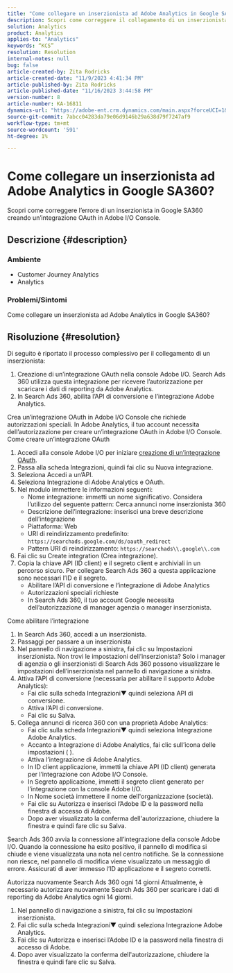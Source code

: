 ```yaml
---
title: "Come collegare un inserzionista ad Adobe Analytics in Google SA360?"
description: Scopri come correggere il collegamento di un inserzionista ad Adobe Analytics.
solution: Analytics
product: Analytics
applies-to: "Analytics"
keywords: “KCS”
resolution: Resolution
internal-notes: null
bug: false
article-created-by: Zita Rodricks
article-created-date: "11/9/2023 4:41:34 PM"
article-published-by: Zita Rodricks
article-published-date: "11/16/2023 3:44:58 PM"
version-number: 8
article-number: KA-16811
dynamics-url: "https://adobe-ent.crm.dynamics.com/main.aspx?forceUCI=1&pagetype=entityrecord&etn=knowledgearticle&id=4b21d7d5-1e7f-ee11-8179-6045bd006b3d"
source-git-commit: 7abcc04283da79e06d9146b29a638d79f7247af9
workflow-type: tm+mt
source-wordcount: '591'
ht-degree: 1%

---
```


# Come collegare un inserzionista ad Adobe Analytics in Google SA360?


Scopri come correggere l’errore di un inserzionista in Google SA360 creando un’integrazione OAuth in Adobe I/O Console.

## Descrizione {#description}


### <b>Ambiente</b>

- Customer Journey Analytics
- Analytics




### <b>Problemi/Sintomi</b>

Come collegare un inserzionista ad Adobe Analytics in Google SA360?


## Risoluzione {#resolution}


Di seguito è riportato il processo complessivo per il collegamento di un inserzionista:

1. Creazione di un’integrazione OAuth nella console Adobe I/O. Search Ads 360 utilizza questa integrazione per ricevere l’autorizzazione per scaricare i dati di reporting da Adobe Analytics.
2. In Search Ads 360, abilita l’API di conversione e l’integrazione Adobe Analytics.


Crea un’integrazione OAuth in Adobe I/O Console che richiede autorizzazioni speciali. In Adobe Analytics, il tuo account necessita dell’autorizzazione per creare un’integrazione OAuth in Adobe I/O Console. Come creare un’integrazione OAuth

1. Accedi alla console Adobe I/O per iniziare [creazione di un’integrazione OAuth](https://developer.adobe.com/developer-console/docs/guides/#!AdobeDocs/adobeio-auth/master/AuthenticationOverview/OAuthIntegration.md).
2. Passa alla scheda Integrazioni, quindi fai clic su Nuova integrazione.
3. Seleziona Accedi a un’API.
4. Seleziona Integrazione di Adobe Analytics e OAuth.
5. Nel modulo immettere le informazioni seguenti:
   - Nome integrazione: immetti un nome significativo. Considera l’utilizzo del seguente pattern: Cerca annunci nome inserzionista 360
   - Descrizione dell’integrazione: inserisci una breve descrizione dell’integrazione
   - Piattaforma: Web
   - URI di reindirizzamento predefinito: `https://searchads.google.com/ds/oauth_redirect`
   - Pattern URI di reindirizzamento: `https://searchads\\.google\\.com`
6. Fai clic su Create integration (Crea integrazione).
7. Copia la chiave API (ID client) e il segreto client e archiviali in un percorso sicuro. Per collegare Search Ads 360 a questa applicazione sono necessari l’ID e il segreto.
   - Abilitare l’API di conversione e l’integrazione di Adobe Analytics
   - Autorizzazioni speciali richieste
   - In Search Ads 360, il tuo account Google necessita dell’autorizzazione di manager agenzia o manager inserzionista.


Come abilitare l’integrazione

1. In Search Ads 360, accedi a un inserzionista.
2. Passaggi per passare a un inserzionista
3. Nel pannello di navigazione a sinistra, fai clic su Impostazioni inserzionista.    Non trovi le impostazioni dell’inserzionista? Solo i manager di agenzia o gli inserzionisti di Search Ads 360 possono visualizzare le impostazioni dell’inserzionista nel pannello di navigazione a sinistra.
4. Attiva l’API di conversione (necessaria per abilitare il supporto Adobe Analytics):
   - Fai clic sulla scheda Integrazioni▼ quindi seleziona API di conversione.
   - Attiva l’API di conversione.
   - Fai clic su Salva.
5. Collega annunci di ricerca 360 con una proprietà Adobe Analytics:
   - Fai clic sulla scheda Integrazioni▼ quindi seleziona Integrazione Adobe Analytics.
   - Accanto a Integrazione di Adobe Analytics, fai clic sull’icona delle impostazioni ( ).
   - Attiva l’integrazione di Adobe Analytics.
   - In ID client applicazione, immetti la chiave API (ID client) generata per l’integrazione con Adobe I/O Console.
   - In Segreto applicazione, immetti il segreto client generato per l’integrazione con la console Adobe I/O.
   - In Nome società immettere il nome dell&#39;organizzazione (società).
   - Fai clic su Autorizza e inserisci l’Adobe ID e la password nella finestra di accesso di Adobe.
   - Dopo aver visualizzato la conferma dell&#39;autorizzazione, chiudere la finestra e quindi fare clic su Salva.


Search Ads 360 avvia la connessione all’integrazione della console Adobe I/O. Quando la connessione ha esito positivo, il pannello di modifica si chiude e viene visualizzata una nota nel centro notifiche. Se la connessione non riesce, nel pannello di modifica viene visualizzato un messaggio di errore. Assicurati di aver immesso l’ID applicazione e il segreto corretti.

Autorizza nuovamente Search Ads 360 ogni 14 giorni Attualmente, è necessario autorizzare nuovamente Search Ads 360 per scaricare i dati di reporting da Adobe Analytics ogni 14 giorni.

1. Nel pannello di navigazione a sinistra, fai clic su Impostazioni inserzionista.
2. Fai clic sulla scheda Integrazioni▼ quindi seleziona Integrazione Adobe Analytics.
3. Fai clic su Autorizza e inserisci l’Adobe ID e la password nella finestra di accesso di Adobe.
4. Dopo aver visualizzato la conferma dell&#39;autorizzazione, chiudere la finestra e quindi fare clic su Salva.

